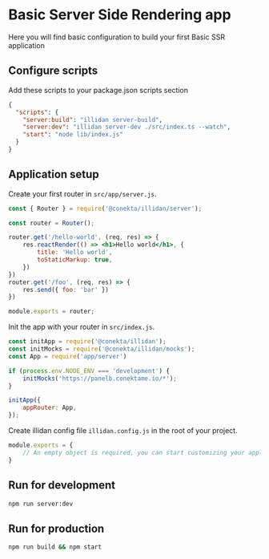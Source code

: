 # Basic Server Side Rendering app

Here you will find basic configuration to build your first Basic SSR application

## Configure scripts

Add these scripts to your package.json scripts section

```json
{
  "scripts": {
    "server:build": "illidan server-build",
    "server:dev": "illidan server-dev ./src/index.ts --watch",
    "start": "node lib/index.js"
  }
}
```
## Application setup

Create your first router in `src/app/server.js`.
```jsx
const { Router } = require('@conekta/illidan/server');

const router = Router();

router.get('/hello-world', (req, res) => {
    res.reactRender(() => <h1>Hello world</h1>, {
        title: 'Hello world',
        toStaticMarkup: true,
    })
})
router.get('/foo', (req, res) => {
    res.send({ foo: 'bar' })
})

module.exports = router;

```
Init the app with your router in `src/index.js`.
```js
const initApp = require('@conekta/illidan');
const initMocks = require('@conekta/illidan/mocks');
const App = require('app/server')

if (process.env.NODE_ENV === 'development') {
    initMocks('https://panelb.conektame.io/*');
}

initApp({
    appRouter: App,
});

```

Create illidan config file `illidan.config.js` in the root of your project.

```js
module.exports = {
    // An empty object is required, you can start customizing your application config
}
```

## Run for development

```bash
npm run server:dev
```

## Run for production

```bash
npm run build && npm start
```
